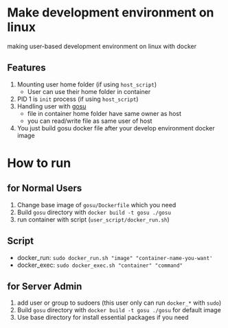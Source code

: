 # Make development environment on linux

making user-based development environment on linux with docker

## Features

1. Mounting user home folder (if using `host_script`)
    - User can use their home folder in container
1. PID 1 is `init` process (if using `host_script`)
1. Handling user with [gosu](https://github.com/tianon/gosu)
    - file in container home folder have same owner as host
    - you can read/write file as same user of host
1. You just build gosu docker file after your develop environment docker image

# How to run

## for Normal Users

1. Change base image of `gosu/Dockerfile` which you need
1. Build `gosu` directory with `docker build -t gosu ./gosu`
1. run container with script (`user_script/docker_run.sh`)

## Script

- docker_run: `sudo docker_run.sh "image" "container-name-you-want'`
- docker_exec: `sudo docker_exec.sh "container" "command"`

## for Server Admin

1. add user or group to sudoers (this user only can run `docker_*` with `sudo`)
1. Build `gosu` directory with `docker build -t gosu ./gosu` for default image
1. Use base directory for install essential packages if you need
